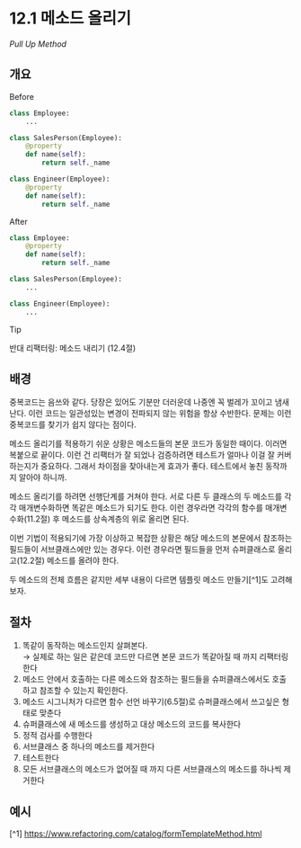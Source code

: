 # 12.1 메소드 올리기

_Pull Up Method_

## 개요

Before

```python
class Employee:
    ...

class SalesPerson(Employee):
    @property
    def name(self):
        return self._name

class Engineer(Employee):
    @property
    def name(self):
        return self._name
```

After

```python
class Employee:
    @property
    def name(self):
        return self._name

class SalesPerson(Employee):
    ...

class Engineer(Employee):
    ...
```

> [!TIP]
> 반대 리팩터링: 메소드 내리기 (12.4절)

## 배경

중복코드는 음쓰와 같다. 당장은 있어도 기분만 더러운데 나중엔 꼭 벌레가 꼬이고 냄새난다.
이런 코드는 일관성있는 변경이 전파되지 않는 위험을 항상 수반한다. 문제는 이런 중복코드를 찾기가 쉽지 않다는 점이다.

메소드 올리기를 적용하기 쉬운 상황은 메소드들의 본문 코드가 동일한 때이다. 이러면 복붙으로 끝이다.
이런 건 리팩터가 잘 되었나 검증하려면 테스트가 얼마나 이걸 잘 커버하는지가 중요하다. 그래서 차이점을 찾아내는게 효과가 좋다.
테스트에서 놓친 동작까지 알아야 하니까.

메소드 올리기를 하려면 선행단계를 거쳐야 한다. 서로 다른 두 클래스의 두 메소드를 각각 매개변수화하면 똑같은 메소드가 되기도 한다.
이런 경우라면 각각의 함수를 매개변수화(11.2절) 후 메소드를 상속계층의 위로 올리면 된다.

이번 기법이 적용되기에 가장 이상하고 복잡한 상황은 해당 메소드의 본문에서 참조하는 필드들이 서브클래스에만 있는 경우다.
이런 경우라면 필드들을 먼저 슈퍼클래스로 올리고(12.2절) 메소드를 올려야 한다.

두 메소드의 전체 흐름은 같지만 세부 내용이 다르면 템플릿 메소드 만들기[^1]도 고려해보자.

## 절차

1. 똑같이 동작하는 메소드인지 살펴본다.<br />
→ 실제로 하는 일은 같은데 코드만 다르면 본문 코드가 똑같아질 때 까지 리팩터링 한다 <br />
2. 메소드 안에서 호출하는 다른 메소드와 참조하는 필드들을 슈퍼클래스에서도 호출하고 참조할 수 있는지 확인한다.
3. 메소드 시그니처가 다르면 함수 선언 바꾸기(6.5절)로 슈퍼클래스에서 쓰고싶은 형태로 맞춘다
4. 슈퍼클래스에 새 메소드를 생성하고 대상 메소드의 코드를 복사한다
5. 정적 검사를 수행한다
6. 서브클래스 중 하나의 메소드를 제거한다
7. 테스트한다
8. 모든 서브클래스의 메소드가 없어질 때 까지 다른 서브클래스의 메소드를 하나씩 제거한다

## 예시

[^1] https://www.refactoring.com/catalog/formTemplateMethod.html